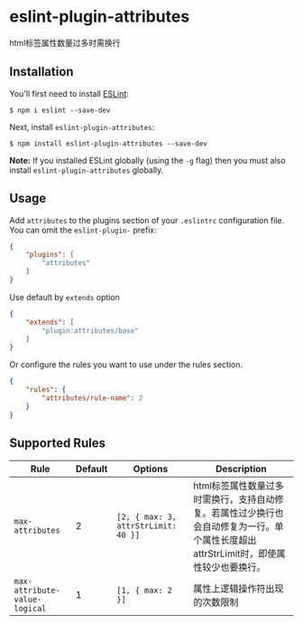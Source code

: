 # eslint-plugin-attributes

html标签属性数量过多时需换行

## Installation

You'll first need to install [ESLint](http://eslint.org):

```
$ npm i eslint --save-dev
```

Next, install `eslint-plugin-attributes`:

```
$ npm install eslint-plugin-attributes --save-dev
```

**Note:** If you installed ESLint globally (using the `-g` flag) then you must also install `eslint-plugin-attributes` globally.

## Usage

Add `attributes` to the plugins section of your `.eslintrc` configuration file. You can omit the `eslint-plugin-` prefix:

```json
{
    "plugins": [
        "attributes"
    ]
}
```

Use default by `extends` option

```json
{
    "extends": [
        "plugin:attributes/base"
    ]
}
```

Or configure the rules you want to use under the rules section.

```json
{
    "rules": {
        "attributes/rule-name": 2
    }
}
```

## Supported Rules

Rule                              | Default       | Options              | Description    
----                              | -----------   | -------              | -------   
`max-attributes`                  | 2             | `[2, { max: 3, attrStrLimit: 40 }]`      | html标签属性数量过多时需换行，支持自动修复。若属性过少换行也会自动修复为一行。单个属性长度超出attrStrLimit时，即使属性较少也要换行。
`max-attribute-value-logical`     | 1             | `[1, { max: 2 }]`      | 属性上逻辑操作符出现的次数限制


